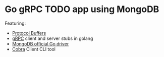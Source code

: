 # Go gRPC TODO app using MongoDB 

Featuring:

* [Protocol Buffers](https://developers.google.com/protocol-buffers/)
* [gRPC](https://grpc.io/) client and server stubs in golang
* [MongoDB official Go driver](https://github.com/mongodb/mongo-go-driver)
* [Cobra](https://github.com/spf13/cobra) Client CLI tool
